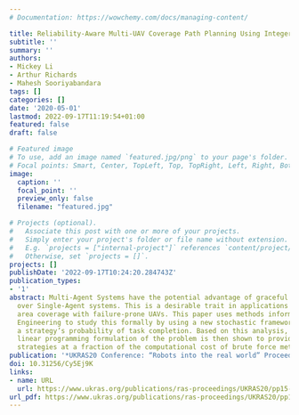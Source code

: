 ```yaml
---
# Documentation: https://wowchemy.com/docs/managing-content/

title: Reliability-Aware Multi-UAV Coverage Path Planning Using Integer Linear Programming
subtitle: ''
summary: ''
authors:
- Mickey Li
- Arthur Richards
- Mahesh Sooriyabandara
tags: []
categories: []
date: '2020-05-01'
lastmod: 2022-09-17T11:19:54+01:00
featured: false
draft: false

# Featured image
# To use, add an image named `featured.jpg/png` to your page's folder.
# Focal points: Smart, Center, TopLeft, Top, TopRight, Left, Right, BottomLeft, Bottom, BottomRight.
image:
  caption: ''
  focal_point: ''
  preview_only: false
  filename: "featured.jpg"

# Projects (optional).
#   Associate this post with one or more of your projects.
#   Simply enter your project's folder or file name without extension.
#   E.g. `projects = ["internal-project"]` references `content/project/deep-learning/index.md`.
#   Otherwise, set `projects = []`.
projects: []
publishDate: '2022-09-17T10:24:20.284743Z'
publication_types:
- '1'
abstract: Multi-Agent Systems have the potential advantage of graceful degradation
  over Single-Agent systems. This is a desirable trait in applications that require
  area coverage with failure-prone UAVs. This paper uses methods informed by Reliability
  Engineering to study this formally by using a new stochastic framework which evaluates
  a strategy’s probability of task completion. Based on this analysis, an integer
  linear programming formulation of the problem is then shown to provide almost optimal
  strategies at a fraction of the computational cost of brute force methods.
publication: '*UKRAS20 Conference: “Robots into the real world” Proceedings*'
doi: 10.31256/Cy5Ej9K
links:
- name: URL
  url: https://www.ukras.org/publications/ras-proceedings/UKRAS20/pp15-17
url_pdf: https://www.ukras.org/publications/ras-proceedings/UKRAS20/pp15-17
---
```

